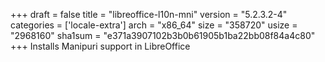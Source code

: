 +++
draft = false
title = "libreoffice-l10n-mni"
version = "5.2.3.2-4"
categories = ['locale-extra']
arch = "x86_64"
size = "358720"
usize = "2968160"
sha1sum = "e371a3907102b3b0b61905b1ba22bb08f84a4c80"
+++
Installs Manipuri support in LibreOffice